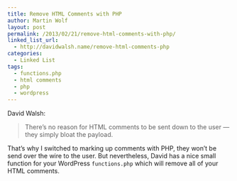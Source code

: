 ```yaml
---
title: Remove HTML Comments with PHP
author: Martin Wolf
layout: post
permalink: /2013/02/21/remove-html-comments-with-php/
linked_list_url:
  - http://davidwalsh.name/remove-html-comments-php
categories:
  - Linked List
tags:
  - functions.php
  - html comments
  - php
  - wordpress
---
```

<p class="linked-list-quote-author">
  David Walsh:
</p>

> There&#8217;s no reason for HTML comments to be sent down to the user &#8212; they simply bloat the payload.

That&#8217;s why I switched to marking up comments with PHP, they won&#8217;t be send over the wire to the user. But nevertheless, David has a nice small function for your WordPress `functions.php` which will remove all of your HTML comments.